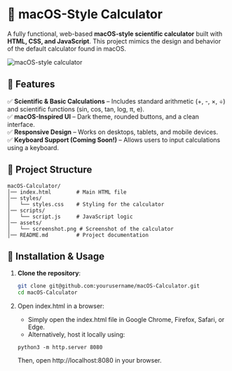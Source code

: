 # 🔢 macOS-Style Calculator

A fully functional, web-based **macOS-style scientific calculator** built with **HTML, CSS, and JavaScript**. This project mimics the design and behavior of the default calculator found in macOS.

![macOS-style calculator](https://github.com/user-attachments/assets/e09d5335-78f9-49c3-81b9-05862d6ca1f0)
  <!-- Add a local or online image path -->

## 🚀 Features

✅ **Scientific & Basic Calculations** – Includes standard arithmetic (+, -, ×, ÷) and scientific functions (sin, cos, tan, log, π, e).  
✅ **macOS-Inspired UI** – Dark theme, rounded buttons, and a clean interface.  
✅ **Responsive Design** – Works on desktops, tablets, and mobile devices.  
✅ **Keyboard Support (Coming Soon!)** – Allows users to input calculations using a keyboard.  

## 📂 Project Structure
```
macOS-Calculator/
│── index.html        # Main HTML file
│── styles/
│   └── styles.css    # Styling for the calculator
│── scripts/
│   └── script.js     # JavaScript logic
│── assets/
│   └── screenshot.png # Screenshot of the calculator
│── README.md         # Project documentation
```
## 🔧 Installation & Usage

1. **Clone the repository**:
   ```sh
   git clone git@github.com:yourusername/macOS-Calculator.git
   cd macOS-Calculator
   ```
2.	Open index.html in a browser:
    <ul><li>Simply open the index.html file in Google Chrome, Firefox, Safari, or Edge.</li></ul>
    <ul><li>Alternatively, host it locally using:</li></ul>

    ```
    python3 -m http.server 8080
    ```
    Then, open http://localhost:8080 in your browser.
